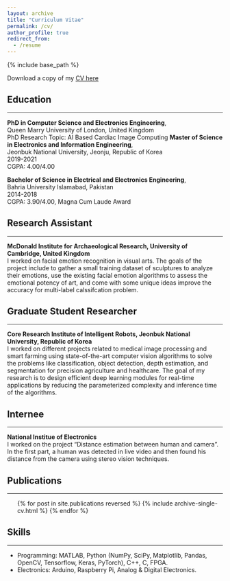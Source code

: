 ```yaml
---
layout: archive
title: "Curriculum Vitae"
permalink: /cv/
author_profile: true
redirect_from:
  - /resume
---
```


{% include base_path %}

Download a copy of my [CV here](https://drive.google.com/file/d/1RUT6KXiYYbndvvEK6RYPvRp7BhS2LX1Q/view?usp=sharing)

## Education
-----------------------
**PhD in Computer Science and Electronics Engineering**,<br>
Queen Marry University of London, United Kingdom<br>
PhD Research Topic: AI Based Cardiac Image Computing
**Master of Science in Electronics and Information Engineering**,<br>
Jeonbuk National University, Jeonju, Republic of Korea<br>
2019-2021<br>
CGPA: 4.00/4.00<br>

**Bachelor of Science in Electrical and Electronics Engineering**,<br>
Bahria University Islamabad, Pakistan<br>
2014-2018<br>
CGPA: 3.90/4.00,   Magna Cum Laude Award<br>

## Research Assistant
-----------------------
**McDonald Institute for Archaeological Research, University of Cambridge, United Kingdom**<br>
I worked on facial emotion recognition in visual arts. The goals of the project include to gather a small training dataset of sculptures to analyze their emotions, use the existing facial emotion algorithms to assess the emotional potency of art, and come with some unique ideas improve the accuracy for multi-label calssifcation problem.

## Graduate Student Researcher
-----------------------
**Core Research Institute of Intelligent Robots, Jeonbuk National University, Republic of Korea**<br>
I worked on different projects related to medical image processing and smart farming using state-of-the-art computer vision
algorithms to solve the problems like classification, object detection, depth estimation, and segmentation for precision agriculture
and healthcare. The goal of my research is to design efficient deep learning modules for real-time applications by reducing the
parameterized complexity and inference time of the algorithms.

## Internee 
-----------------------
**National Institue of Electronics**<br>
  I worked on the project “Distance estimation between human and camera”. In the first part, a human was detected in live video and then found his distance from the     camera using stereo vision techniques.
## Publications
-----------------------
  <ul>{% for post in site.publications reversed %}
    {% include archive-single-cv.html %}
  {% endfor %}</ul>
    

## Skills
-----------------------
* Programming: MATLAB, Python (NumPy, SciPy, Matplotlib, Pandas, OpenCV, Tensorflow, Keras, PyTorch), C++, C, FPGA.
* Electronics: Arduino, Raspberry Pi, Analog & Digital Electronics.

